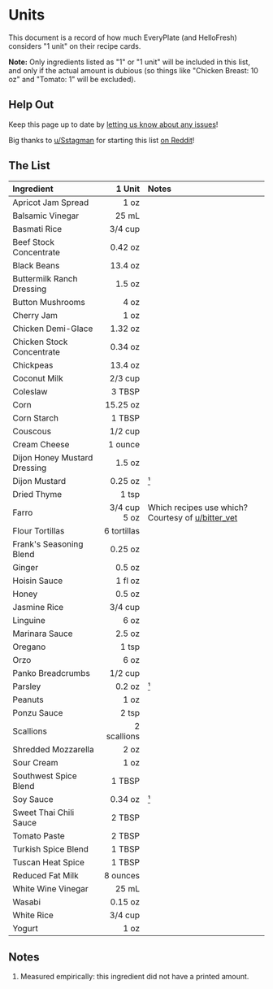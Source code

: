 # Units

This document is a record of how much EveryPlate (and HelloFresh) considers "1 unit" on
their recipe cards.

**Note:** Only ingredients listed as "1" or "1 unit" will be included in this list, and
only if the actual amount is dubious (so things like "Chicken Breast: 10 oz" and "Tomato:
1" will be excluded).

## Help Out

Keep this page up to date by [letting us know about any issues](https://github.com/eslindsey/everyplate/issues)!

Big thanks to [u/Sstagman](https://www.reddit.com/user/Sstagman/) for starting this list
[on Reddit](https://www.reddit.com/r/everyplate/comments/et0ggm/1_unit/)!

## The List

| Ingredient | 1 Unit | Notes |
|:-----------|-------:|:------|
| Apricot Jam Spread | 1 oz |
| Balsamic Vinegar | 25 mL |
| Basmati Rice | 3/4 cup |
| Beef Stock Concentrate | 0.42 oz |
| Black Beans | 13.4 oz |
| Buttermilk Ranch Dressing | 1.5 oz |
| Button Mushrooms | 4 oz |
| Cherry Jam | 1 oz |
| Chicken Demi-Glace | 1.32 oz |
| Chicken Stock Concentrate | 0.34 oz |
| Chickpeas | 13.4 oz |
| Coconut Milk | 2/3 cup |
| Coleslaw | 3 TBSP |
| Corn | 15.25 oz |
| Corn Starch | 1 TBSP |
| Couscous | 1/2 cup |
| Cream Cheese | 1 ounce |
| Dijon Honey Mustard Dressing | 1.5 oz |
| Dijon Mustard | 0.25 oz | [¹](#notes) |
| Dried Thyme | 1 tsp |
| Farro | 3/4 cup<br/>5 oz | Which recipes use which? Courtesy of [u/bitter_vet](https://www.reddit.com/user/bitter_vet/) |
| Flour Tortillas | 6 tortillas |
| Frank's Seasoning Blend | 0.25 oz |
| Ginger | 0.5 oz |
| Hoisin Sauce | 1 fl oz |
| Honey | 0.5 oz |
| Jasmine Rice | 3/4 cup |
| Linguine | 6 oz |
| Marinara Sauce | 2.5 oz |
| Oregano | 1 tsp |
| Orzo | 6 oz |
| Panko Breadcrumbs | 1/2 cup |
| Parsley | 0.2 oz | [¹](#notes) |
| Peanuts | 1 oz |
| Ponzu Sauce | 2 tsp |
| Scallions | 2 scallions |
| Shredded Mozzarella | 2 oz |
| Sour Cream | 1 oz |
| Southwest Spice Blend | 1 TBSP |
| Soy Sauce | 0.34 oz | [¹](#notes) |
| Sweet Thai Chili Sauce | 2 TBSP |
| Tomato Paste | 2 TBSP |
| Turkish Spice Blend | 1 TBSP |
| Tuscan Heat Spice | 1 TBSP |
| Reduced Fat Milk | 8 ounces |
| White Wine Vinegar | 25 mL |
| Wasabi | 0.15 oz |
| White Rice | 3/4 cup |
| Yogurt | 1 oz |

## Notes

1. Measured empirically: this ingredient did not have a printed amount.
